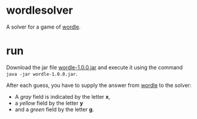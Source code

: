 # wordlesolver
A solver for a game of [wordle](http://wordle.at).

# run
Download the jar file [wordle-1.0.0.jar](https://github-registry-files.githubusercontent.com/585175980/a70b0b80-8c73-11ed-990f-c996618433ce?X-Amz-Algorithm=AWS4-HMAC-SHA256&X-Amz-Credential=AKIAIWNJYAX4CSVEH53A%2F20230104%2Fus-east-1%2Fs3%2Faws4_request&X-Amz-Date=20230104T201820Z&X-Amz-Expires=300&X-Amz-Signature=f74cb264c7a2c1fb983cb120cea116e6b3c7349416b87882f85fad91ce78d406&X-Amz-SignedHeaders=host&actor_id=0&key_id=0&repo_id=585175980&response-content-disposition=filename%3Dwordle-1.0.0.jar&response-content-type=application%2Foctet-stream)
and execute it using the command `java -jar wordle-1.0.0.jar`.

After each guess, you have to supply the answer from [wordle](http://wordle.at) to the solver:
- A *gray* field is indicated by the letter **x**,
- a *yellow* field by the letter **y**
- and a *green* field by the letter **g**.
